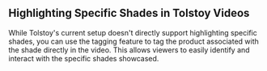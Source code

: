 ## Highlighting Specific Shades in Tolstoy Videos

While Tolstoy's current setup doesn't directly support highlighting specific shades, you can use the tagging feature to tag the product associated with the shade directly in the video. This allows viewers to easily identify and interact with the specific shades showcased.